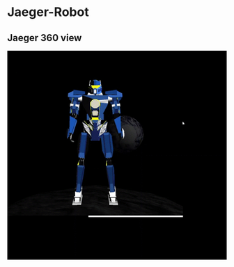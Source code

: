 # Jaeger-Robot

## Jaeger 360 view
![Jaeger 360](https://github.com/yujune/Jaeger-Robot/blob/master/jaeger_screenshot/jaeger360.gif)
